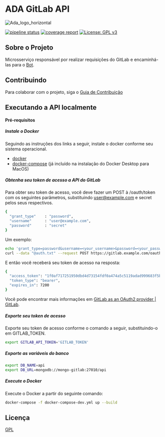 # ADA GitLab API

![Ada_logo_horizontal](https://user-images.githubusercontent.com/22121504/56839465-006c8200-6859-11e9-8feb-ad76c573b844.png)

[![pipeline status](https://gitlab.com/adabot/ada-gitlab/badges/devel/pipeline.svg)](https://gitlab.com/adabot/ada-gitlab/commits/devel)
[![coverage report](https://gitlab.com/adabot/ada-gitlab/badges/devel/coverage.svg?job=unit-test)](https://gitlab.com/adabot/ada-gitlab/commits/devel)
[![License: GPL v3](https://img.shields.io/badge/License-GPLv3-blue.svg)](https://www.gnu.org/licenses/gpl-3.0)

## Sobre o Projeto

Microsserviço responsável por realizar requisições do GitLab e encaminhá-las para o [Bot](https://github.com/fga-eps-mds/2019.1-ADA).

## Contribuindo

Para colaborar com o projeto, siga o [Guia de Contribuição](https://github.com/fga-eps-mds/2019.1-ADA/blob/master/CONTRIBUTING.md)

## Executando a API localmente
#### Pré-requisitos
##### Instale o Docker
Seguindo as instruções dos links a seguir, instale o docker conforme seu sistema operacional.

* [docker](https://docs.docker.com/install/)
* [docker-compose](https://docs.docker.com/compose/install/#install-compose) (já incluído na instalação do Docker Desktop para MacOS)

##### Obtenha seu token de acesso a API do GitLab
Para obter seu token de acesso, você deve fazer um POST à /oauth/token com os seguintes parâmetros, substituindo user@example.com e secret pelos seus respectivos.

```sh
{
  "grant_type"    : "password",
  "username"      : "user@example.com",
  "password"      : "secret"
}
```

Um exemplo:

```sh
echo 'grant_type=password&username=<your_username>&password=<your_password>' > auth.txt
curl --data "@auth.txt" --request POST https://gitlab.example.com/oauth/token

```

E então você receberá seu token de acesso na resposta:

```sh
{
  "access_token": "1f0af717251950dbd4d73154fdf0a474a5c5119adad999683f5b450c460726aa",
  "token_type": "bearer",
  "expires_in": 7200
}
```

Você pode encontrar mais informações em [GitLab as an OAuth2 provider | GitLab](https://docs.gitlab.com/ee/api/oauth2.html#resource-owner-password-credentials-flow).

##### Exporte seu token de acesso
Exporte seu token de acesso conforme o comando a seguir, substituindo-o em GITLAB_TOKEN.

```sh
export GITLAB_API_TOKEN='GITLAB_TOKEN'
```

##### Exporte as variáveis do banco

```sh
export DB_NAME=api
export DB_URL=mongodb://mongo-gitlab:27010/api
```

##### Execute o Docker
Execute o Docker a partir do seguinte comando:

```sh
docker-compose -f docker-compose-dev.yml up --build
```

## Licença

[GPL](https://opensource.org/licenses/GPL-3.0)
